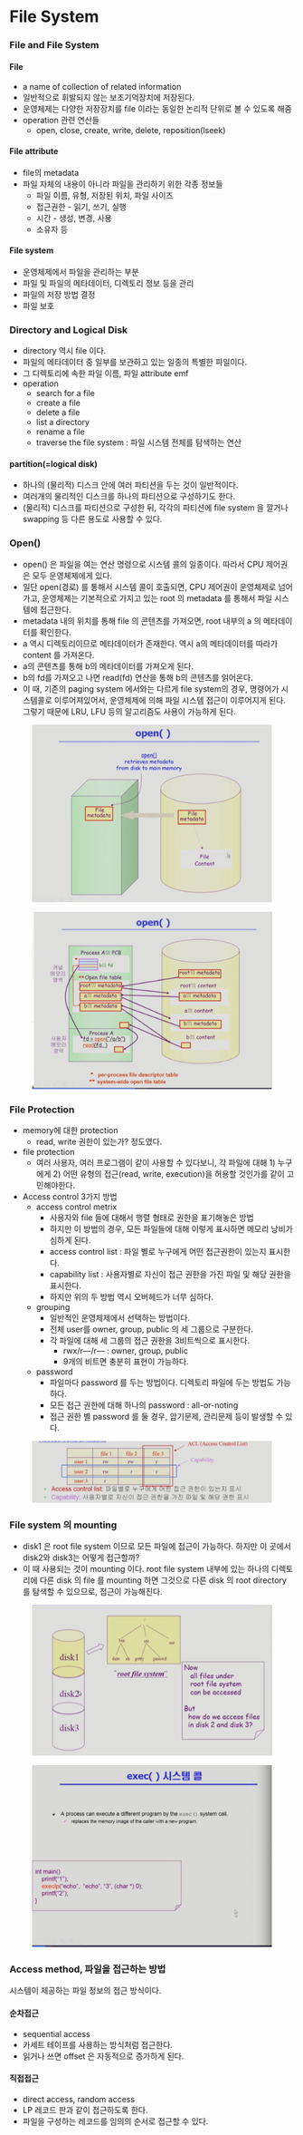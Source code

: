 # File System

### File and File System

#### File

* a name of collection of related information
* 일반적으로 휘발되지 않는 보조기억장치에 저장된다.
* 운영체제는 다양한 저장장치를 file 이라는 동일한 논리적 단위로 볼 수 있도록 해줌
* operation 관련 연산들
  * open, close, create, write, delete, reposition(lseek)

#### File attribute

* file의 metadata
* 파일 자체의 내용이 아니라 파일을 관리하기 위한 각종 정보들
  * 파일 이름, 유형, 저장된 위치, 파일 사이즈
  * 접근권한 - 읽기, 쓰기, 실행
  * 시간 - 생성, 변경, 사용
  * 소유자 등

#### File system

* 운영체제에서 파일을 관리하는 부분
* 파일 및 파일의 메타데이터, 디렉토리 정보 등을 관리
* 파일의 저장 방법 결정
* 파일 보호

### Directory and Logical Disk

* directory 역시 file 이다.
* 파일의 메타데이터 중 일부를 보관하고 있는 일종의 특별한 파일이다.
* 그 디렉토리에 속한 파일 이름, 파일 attribute emf
* operation
  * search for a file
  * create a file
  * delete a file
  * list a directory
  * rename a file
  * traverse the file system : 파일 시스템 전체를 탐색하는 연산

#### partition(=logical disk)

* 하나의 (물리적) 디스크 안에 여러 파티션을 두는 것이 일반적이다.
* 여러개의 물리적인 디스크를 하나의 파티션으로 구성하기도 한다.
* (물리적) 디스크를 파티션으로 구성한 뒤, 각각의 파티션에 file system 을 깔거나 swapping 등 다른 용도로 사용할 수 있다.

### Open()

* open() 은 파일을 여는 연산 명령으로 시스템 콜의 일종이다. 따라서 CPU 제어권은 모두 운영체제에게 있다.
* 일단 open(경로) 를 통해서 시스템 콜이 호출되면, CPU 제어권이 운영체제로 넘어가고, 운영체제는 기본적으로 가지고 있는 root 의 metadata 를 통해서 파일 시스템에 접근한다.
* metadata 내의 위치를 통해 file 의 콘텐츠를 가져오면, root 내부의 a 의 메타데이터를 확인한다.
* a 역시 디렉토리이므로 메타데이터가 존재한다. 역시 a의 메타데이터를 따라가 content 를 가져온다.
* a의 콘텐츠를 통해 b의 메타데이터를 가져오게 된다.
* b의 fd를 가져오고 나면 read(fd) 연산을 통해 b의 콘텐츠를 읽어온다.
* 이 때, 기존의 paging system 에서와는 다르게 file system의 경우, 명령어가 시스템콜로 이루어져있어서, 운영체제에 의해 파일 시스템 접근이 이루어지게 된다. 그렇기 때문에 LRU, LFU 등의 알고리즘도 사용이 가능하게 된다.

<figure><img src="../../.gitbook/assets/image (1) (1) (1) (3) (2).png" alt=""><figcaption></figcaption></figure>

<figure><img src="../../.gitbook/assets/image (5) (3) (3).png" alt=""><figcaption></figcaption></figure>

### File Protection

* memory에 대한 protection
  * read, write 권한이 있는가? 정도였다.
* file protection
  * 여러 사용자, 여러 프로그램이 같이 사용할 수 있다보니, 각 파일에 대해 1) 누구에게 2) 어떤 유형의 접근(read, write, execution)을 허용할 것인가를 같이 고민해야한다.
* Access control 3가지 방법
  * access control metrix
    * 사용자와 file 들에 대해서 행렬 형태로 권한을 표기해놓은 방법
    * 하지만 이 방법의 경우, 모든 파일들에 대해 이렇게 표시하면 메모리 낭비가 심하게 된다.
    * access control list : 파일 별로 누구에게 어떤 접근권한이 있는지 표시한다.
    * capability list : 사용자별로 자신이 접근 권한을 가진 파일 및 해당 권한을 표시한다.
    * 하지만 위의 두 방법 역시 오버헤드가 너무 심하다.
  * grouping
    * 일반적인 운영체제에서 선택하는 방법이다.
    * 전체 user를 owner, group, public 의 세 그룹으로 구분한다.
    * 각 파일에 대해 세 그룹의 접근 권한을 3비트씩으로 표시한다.
      * rwx/r—/r— : owner, group, public
      * 9개의 비트면 충분히 표현이 가능하다.
  * password
    * 파일마다 password 를 두는 방법이다. 디렉토리 파일에 두는 방법도 가능하다.
    * 모든 접근 권한에 대해 하나의 password : all-or-noting
    * 접근 권한 별 password 를 둘 경우, 암기문제, 관리문제 등이 발생할 수 있다.

<figure><img src="../../.gitbook/assets/image (3) (1) (1) (3).png" alt=""><figcaption></figcaption></figure>

### File system 의 mounting

* disk1 은 root file system 이므로 모든 파일에 접근이 가능하다. 하지만 이 곳에서 disk2와 disk3는 어떻게 접근할까?
* 이 때 사용되는 것이 mounting 이다. root file system 내부에 있는 하나의 디렉토리에 다른 disk 의 file 를 mounting 하면 그것으로 다른 disk 의 root directory 를 탐색할 수 있으므로, 접근이 가능해진다.

<figure><img src="../../.gitbook/assets/image (7) (1) (2).png" alt=""><figcaption></figcaption></figure>

<figure><img src="../../.gitbook/assets/image (20) (1) (1).png" alt=""><figcaption></figcaption></figure>

### Access method, 파일을 접근하는 방법

시스템이 제공하는 파일 정보의 접근 방식이다.

#### 순차접근

* sequential access
* 카세트 테이프를 사용하는 방식처럼 접근한다.
* 읽거나 쓰면 offset 은 자동적으로 증가하게 된다.

#### 직접접근

* direct access, random access
* LP 레코드 판과 같이 접근하도록 한다.
* 파일을 구성하는 레코드를 임의의 순서로 접근할 수 있다.
